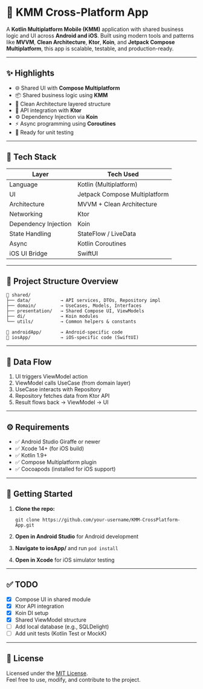 
# 📱 KMM Cross-Platform App

A **Kotlin Multiplatform Mobile (KMM)** application with shared business logic and UI across **Android and iOS**. Built using modern tools and patterns like **MVVM**, **Clean Architecture**, **Ktor**, **Koin**, and **Jetpack Compose Multiplatform**, this app is scalable, testable, and production-ready.

---

## ✨ Highlights

- 🌐 Shared UI with **Compose Multiplatform**
- 📦 Shared business logic using **KMM**
- 🧱 Clean Architecture layered structure
- 🔄 API integration with **Ktor**
- ⚙️ Dependency Injection via **Koin**
- ⚡ Async programming using **Coroutines**
- 🧪 Ready for unit testing

---

## 🧰 Tech Stack

| Layer             | Tech Used                         |
|------------------|------------------------------------|
| Language          | Kotlin (Multiplatform)            |
| UI                | Jetpack Compose Multiplatform     |
| Architecture      | MVVM + Clean Architecture         |
| Networking        | Ktor                              |
| Dependency Injection | Koin                          |
| State Handling    | StateFlow / LiveData              |
| Async             | Kotlin Coroutines                 |
| iOS UI Bridge     | SwiftUI                           |

---

## 📂 Project Structure Overview

```
📁 shared/
├── data/           → API services, DTOs, Repository impl
├── domain/         → UseCases, Models, Interfaces
├── presentation/   → Shared Compose UI, ViewModels
├── di/             → Koin modules
└── utils/          → Common helpers & constants

📁 androidApp/       → Android-specific code
📁 iosApp/           → iOS-specific code (SwiftUI)
```

---

## 🔄 Data Flow

1. UI triggers ViewModel action  
2. ViewModel calls UseCase (from domain layer)  
3. UseCase interacts with Repository  
4. Repository fetches data from Ktor API  
5. Result flows back → ViewModel → UI  

---

## ⚙️ Requirements

- ✅ Android Studio Giraffe or newer  
- ✅ Xcode 14+ (for iOS build)  
- ✅ Kotlin 1.9+  
- ✅ Compose Multiplatform plugin  
- ✅ Cocoapods (installed for iOS support)  

---

## 🚀 Getting Started

1. **Clone the repo:**
   ```
   git clone https://github.com/your-username/KMM-CrossPlatform-App.git
   ```

2. **Open in Android Studio** for Android development  
3. **Navigate to iosApp/** and run `pod install`  
4. **Open in Xcode** for iOS simulator testing  

---

## ✅ TODO

- [x] Compose UI in shared module  
- [x] Ktor API integration  
- [x] Koin DI setup  
- [x] Shared ViewModel structure  
- [ ] Add local database (e.g., SQLDelight)  
- [ ] Add unit tests (Kotlin Test or MockK)  

---

## 📃 License

Licensed under the [MIT License](LICENSE).  
Feel free to use, modify, and contribute to the project.
